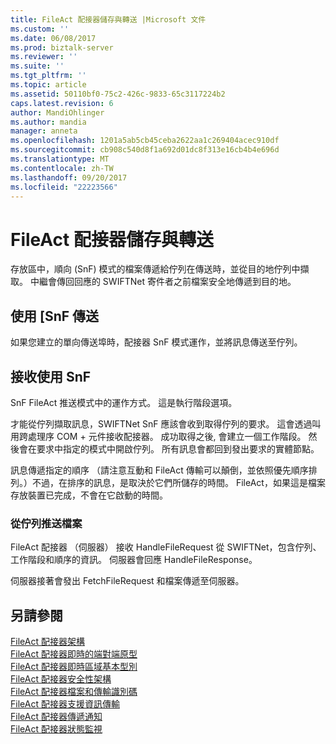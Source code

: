 ```yaml
---
title: FileAct 配接器儲存與轉送 |Microsoft 文件
ms.custom: ''
ms.date: 06/08/2017
ms.prod: biztalk-server
ms.reviewer: ''
ms.suite: ''
ms.tgt_pltfrm: ''
ms.topic: article
ms.assetid: 50110bf0-75c2-426c-9833-65c3117224b2
caps.latest.revision: 6
author: MandiOhlinger
ms.author: mandia
manager: anneta
ms.openlocfilehash: 1201a5ab5cb45ceba2622aa1c269404acec910df
ms.sourcegitcommit: cb908c540d8f1a692d01dc8f313e16cb4b4e696d
ms.translationtype: MT
ms.contentlocale: zh-TW
ms.lasthandoff: 09/20/2017
ms.locfileid: "22223566"
---
```

# <a name="fileact-adapter-store-and-forward"></a>FileAct 配接器儲存與轉送
存放區中，順向 (SnF) 模式的檔案傳遞給佇列在傳送時，並從目的地佇列中擷取。 中繼會傳回回應的 SWIFTNet 寄件者之前檔案安全地傳遞到目的地。  
  
## <a name="sending-using-snf"></a>使用 [SnF 傳送  
 如果您建立的單向傳送埠時，配接器 SnF 模式運作，並將訊息傳送至佇列。  
  
## <a name="receiving-using-snf"></a>接收使用 SnF  
 SnF FileAct 推送模式中的運作方式。 這是執行階段選項。  
  
 才能從佇列擷取訊息，SWIFTNet SnF 應該會收到取得佇列的要求。 這會透過叫用跨處理序 COM + 元件接收配接器。 成功取得之後, 會建立一個工作階段。 然後會在要求中指定的模式中開啟佇列。 所有訊息會都回到發出要求的實體節點。  
  
 訊息傳遞指定的順序 （請注意互動和 FileAct 傳輸可以顛倒，並依照優先順序排列。）不過，在排序的訊息，是取決於它們所儲存的時間。 FileAct，如果這是檔案存放裝置已完成，不會在它啟動的時間。  
  
### <a name="push-a-file-from-the-queue"></a>從佇列推送檔案  
 FileAct 配接器 （伺服器） 接收 HandleFileRequest 從 SWIFTNet，包含佇列、 工作階段和順序的資訊。 伺服器會回應 HandleFileResponse。  
  
 伺服器接著會發出 FetchFileRequest 和檔案傳遞至伺服器。  
  
## <a name="see-also"></a>另請參閱  
 [FileAct 配接器架構](../../adapters-and-accelerators/fileact-interact/fileact-adapter-architecture.md)   
 [FileAct 配接器即時的端對端原型](../../adapters-and-accelerators/fileact-interact/fileact-adapter-real-time-end-to-end-primitives.md)   
 [FileAct 配接器即時區域基本型別](../../adapters-and-accelerators/fileact-interact/fileact-adapter-real-time-local-primitives.md)   
 [FileAct 配接器安全性架構](../../adapters-and-accelerators/fileact-interact/fileact-adapter-security-architecture.md)   
 [FileAct 配接器檔案和傳輸識別碼](../../adapters-and-accelerators/fileact-interact/fileact-adapter-file-and-transfer-identification.md)   
 [FileAct 配接器支援資訊傳輸](../../adapters-and-accelerators/fileact-interact/fileact-adapter-supporting-information-transfer.md)   
 [FileAct 配接器傳遞通知](../../adapters-and-accelerators/fileact-interact/fileact-adapter-delivery-notification.md)   
 [FileAct 配接器狀態監視](../../adapters-and-accelerators/fileact-interact/fileact-adapter-status-monitoring.md)